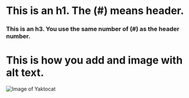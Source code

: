 # This is an h1. The (#) means header.
### This is an h3. You use the same number of (#) as the header number.

# This is how you add and image with alt text.
![Image of Yaktocat](https://octodex.github.com/images/yaktocat.png)
